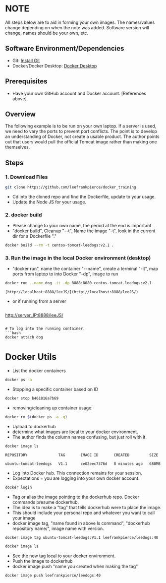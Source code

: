 # NOTE
All steps below are to aid in forming your own images. The names/values change depending on when the note was added. Software version will change, names should be your own, etc.

## Software Environment/Dependencies
- Git: [Install Git](https://github.com/git-guides/install-git)
- Docker/Docker Desktop: [Docker Desktop](https://www.docker.com/products/docker-desktop/)

## Prerequisites
- Have your own GitHub account and Docker account. [References above]

## Overview
The following example is to be run on your own laptop. If a server is used, we need to vary the ports to prevent port conflicts. The point is to develop an understanding of Docker, not create a usable product. The author points out that users would pull the official Tomcat image rather than making one themselves.

## Steps

### 1. Download Files
```bash
git clone https://github.com/leefrankpierce/docker_training
```

- Cd into the cloned repo and find the Dockerfile, update to your usage. 
- Update the Node JS for your usage.

### 2. docker build
- Please change to your own name, the period at the end is important
- "docker build", Cleanup "--t", Name the image "-t", look in the current dir for a Dockerfile "."

```bash
docker build --rm -t centos-tomcat-leedogs:v2.1 . 
```

### 3. Run the image in the local Docker environment (desktop) 
- "docker run", name the container "--name", create a terminal "-it", map ports from laptop to into Docker "-dp", image to run

```bash
docker run --name dog -it -dp 8888:8080 centos-tomcat-leedogs:v2.1  
```
```
[http://localhost:8888/leeJS/](http://localhost:8888/leeJS/)
```
- or if running from a server
  ```
[http://server_IP:8888/leeJS/](http://server_IP:8888/leeJS/)
```

# To log into the running container.
```bash
docker attach dog
```

# Docker Utils

- List the docker containers
```bash
docker ps -a
```

- Stopping a specific container based on ID
```bash
docker stop b461816a7b69
```

- removing/cleaning up container usage:
```bash
docker rm $(docker ps -a -q)
```

- Upload to dockerhub
- determine what images are local to your docker environment.
- The author finds the column names confusing, but just roll with it.

```bash
docker image ls
```
```
REPOSITORY              TAG       IMAGE ID       CREATED         SIZE

ubuntu-tomcat-leedogs   V1.1      ce02eec7376d   8 minutes ago   680MB
```

- Log into Docker hub. This connection remains for your session.
- Expectations = you are logging into your own docker account.
```bash
docker login 
```

- Tag or alias the image pointing to the dockerhub repo. Docker commands presume dockerhub. 
- The idea is to make a "tag" that tells dockerhub were to place the image.
- This should include your personal repo and whatever you want to call your image
- docker image tag, "name found in above ls command", "dockerhub repository name/", image name with version. 

```bash
docker image tag ubuntu-tomcat-leedogs:V1.1 leefrankpierce/leedogs:40
```
```bash
docker image ls
```

- See the new tag local to your docker environment.
- Push the image to dockerhub
- docker image push "name you created when making the tag"

```bash
docker image push leefrankpierce/leedogs:40
```
